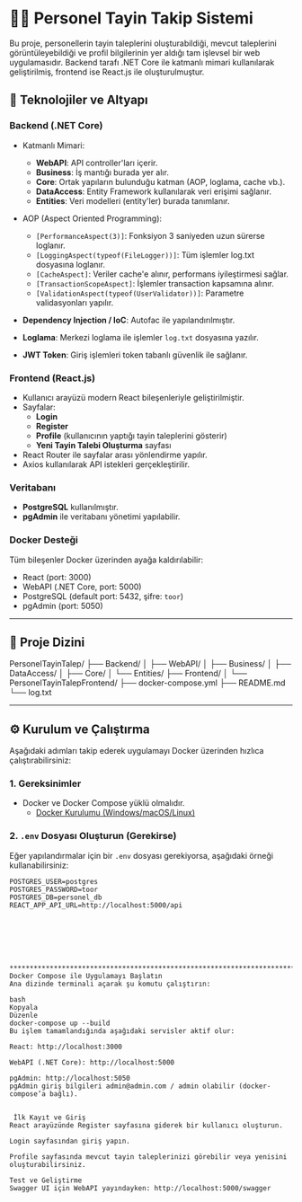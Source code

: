 # 👨‍💼 Personel Tayin Takip Sistemi

Bu proje, personellerin tayin taleplerini oluşturabildiği, mevcut taleplerini görüntüleyebildiği ve profil bilgilerinin yer aldığı tam işlevsel bir web uygulamasıdır. Backend tarafı .NET Core ile katmanlı mimari kullanılarak geliştirilmiş, frontend ise React.js ile oluşturulmuştur.

## 🚀 Teknolojiler ve Altyapı

### Backend (.NET Core)

- Katmanlı Mimari:
  - **WebAPI**: API controller'ları içerir.
  - **Business**: İş mantığı burada yer alır.
  - **Core**: Ortak yapıların bulunduğu katman (AOP, loglama, cache vb.).
  - **DataAccess**: Entity Framework kullanılarak veri erişimi sağlanır.
  - **Entities**: Veri modelleri (entity'ler) burada tanımlanır.

- AOP (Aspect Oriented Programming):
  - `[PerformanceAspect(3)]`: Fonksiyon 3 saniyeden uzun sürerse loglanır.
  - `[LoggingAspect(typeof(FileLogger))]`: Tüm işlemler log.txt dosyasına loglanır.
  - `[CacheAspect]`: Veriler cache'e alınır, performans iyileştirmesi sağlar.
  - `[TransactionScopeAspect]`: İşlemler transaction kapsamına alınır.
  - `[ValidationAspect(typeof(UserValidator))]`: Parametre validasyonları yapılır.

- **Dependency Injection / IoC**: Autofac ile yapılandırılmıştır.
- **Loglama**: Merkezi loglama ile işlemler `log.txt` dosyasına yazılır.
- **JWT Token**: Giriş işlemleri token tabanlı güvenlik ile sağlanır.

### Frontend (React.js)

- Kullanıcı arayüzü modern React bileşenleriyle geliştirilmiştir.
- Sayfalar:
  - **Login**
  - **Register**
  - **Profile** (kullanıcının yaptığı tayin taleplerini gösterir)
  - **Yeni Tayin Talebi Oluşturma** sayfası
- React Router ile sayfalar arası yönlendirme yapılır.
- Axios kullanılarak API istekleri gerçekleştirilir.

### Veritabanı

- **PostgreSQL** kullanılmıştır.
- **pgAdmin** ile veritabanı yönetimi yapılabilir.

### Docker Desteği

Tüm bileşenler Docker üzerinden ayağa kaldırılabilir:
- React (port: 3000)
- WebAPI (.NET Core, port: 5000)
- PostgreSQL (default port: 5432, şifre: `toor`)
- pgAdmin (port: 5050)

---

## 📂 Proje Dizini

PersonelTayinTalep/
├── Backend/
│ ├── WebAPI/
│ ├── Business/
│ ├── DataAccess/
│ ├── Core/
│ └── Entities/
├── Frontend/
│ └── PersonelTayinTalepFrontend/
├── docker-compose.yml
├── README.md
└── log.txt


---

## ⚙️ Kurulum ve Çalıştırma

Aşağıdaki adımları takip ederek uygulamayı Docker üzerinden hızlıca çalıştırabilirsiniz:

### 1. Gereksinimler

- Docker ve Docker Compose yüklü olmalıdır.  
  - [Docker Kurulumu (Windows/macOS/Linux)](https://docs.docker.com/get-docker/)

### 2. `.env` Dosyası Oluşturun (Gerekirse)

Eğer yapılandırmalar için bir `.env` dosyası gerekiyorsa, aşağıdaki örneği kullanabilirsiniz:

```env
POSTGRES_USER=postgres
POSTGRES_PASSWORD=toor
POSTGRES_DB=personel_db
REACT_APP_API_URL=http://localhost:5000/api







*************************************************************************************************************
Docker Compose ile Uygulamayı Başlatın
Ana dizinde terminali açarak şu komutu çalıştırın:

bash
Kopyala
Düzenle
docker-compose up --build
Bu işlem tamamlandığında aşağıdaki servisler aktif olur:

React: http://localhost:3000

WebAPI (.NET Core): http://localhost:5000

pgAdmin: http://localhost:5050
pgAdmin giriş bilgileri admin@admin.com / admin olabilir (docker-compose’a bağlı).


 İlk Kayıt ve Giriş
React arayüzünde Register sayfasına giderek bir kullanıcı oluşturun.

Login sayfasından giriş yapın.

Profile sayfasında mevcut tayin taleplerinizi görebilir veya yenisini oluşturabilirsiniz.

Test ve Geliştirme
Swagger UI için WebAPI yayındayken: http://localhost:5000/swagger